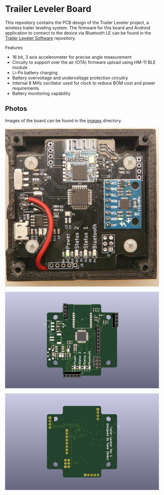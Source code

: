 # Trailer Leveler Board
This repository contains the PCB design of the Trailer Leveler project, a wireless trailer leveling system. The firmware for this board and Android application to connect to the device via Bluetooth LE can be found in the [Trailer Leveler Software](https://github.com/kanestoboi/Trailer-Leveler-Software) repository.

Features
* 16 bit, 3 axis accelerometer for precise angle measurement
* Circuity to support over the air (OTA) firmware upload using HM-11 BLE module
* Li-Po battery charging
* Battery overvoltage and undervoltage protection circuitry
* Internal 8 MHz oscillator used for clock to reduce BOM cost and power requirements
* Battery monitoring capability

## Photos
Images of the board can be found in the [images](https://github.com/kanestoboi/Trailer-Leveler-Board/tree/master/images) directory.

![Complete Board](https://raw.githubusercontent.com/kanestoboi/Trailer-Leveler-Board/master/images/board1.JPG)

![Board Render Top](https://raw.githubusercontent.com/kanestoboi/Trailer-Leveler-Board/master/images/board-render-rev1-top.png)

![Board Render Bottom](https://raw.githubusercontent.com/kanestoboi/Trailer-Leveler-Board/master/images/board-render-rev1-bottom.png)


